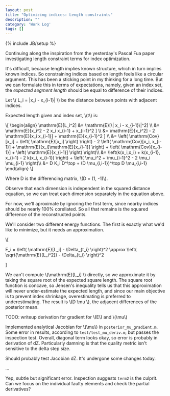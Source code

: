 ```yaml
---
layout: post
title: "Optimizing indices: Length constraints"
description: ""
category: 'Work Log'
tags: []
---
```

{% include JB/setup %}

Continuing along the inspiration from the yesterday's Pascal Fua paper investigating length constraint terms for index optimization.

It's difficult, because length implies known structure, which in turn implies known indices.  So constraining indices based on length feels like a circular argument.  This has been a sticking point in my thinking for a long time.  But we can formulate this in terms of expectations, namely, given an index set, the *expected segment length* should be equal to difference of their indices.

Let \\( L_i = \|x_i - x_{i-1}\| \\) be the distance between points with adjacent indices. 

Expected length given and index set, \\(t\\) is:

<div>
\[
\begin{align}
\mathrm{E}[L_i^2] &= \mathrm{E}[\| x_i - x_{i-1}\|^2] \\
                &= \mathrm{E}[x_i^2 - 2 x_i x_{i-1} + x_{i-1}^2 ] \\
                &= \mathrm{E}[x_i^2] - 2 \mathrm{E}[x_i x_{i-1}] + \mathrm{E}[x_{i-1}^2 ] \\
                &= \left( \mathrm{Cov}[x_i]  + \left( \mathrm{E}[x_i] \right) \right) - 2 \left( \mathrm{Cov}[x_i, x_{i-1}] + \mathrm{E}[x_i]\mathrm{E}[x_{i-1}] \right) + \left( \mathrm{Cov}[x_{i-1}]  + \left( \mathrm{E}[x_{i-1}] \right) \right)\\
                &= \left(k(x_i,x_i) + k(x_{i-1}, x_{i-1} - 2 k(x_i, x_{i-1}) \right) + \left( \mu_i^2 + \mu_{i-1}^2 - 2 \mu_i \mu_{i-1} \right)\\
                &= D K_i D^\top + (D \mu_{i,i-1})^\top D \mu_{i,i-1}
\end{align}
\]
</div>

Where D is the differencing matrix, \\(D = (1, -1)\\).

Observe that each dimension is independent in the squared distance equation, so we can treat each dimension separately in the equation above.

For now, we'll aproximate by ignoring the first term, since nearby indices should be nearly 100% corellated.  So all that remains is the squared difference of the reconstructed points.

We'll consider two different energy functions.  The first is exactly what we'd like to minimize, but it needs an approximation.

<div>
\[

E_i = \left( \mathrm{E}[L_i] - \Delta_{t_i} \right)^2
    \approx \left( \sqrt{\mathrm{E}[L_i^2]} - \Delta_{t_i} \right)^2

\]
</div>

We can't compute \\(\mathrm{E}[L_i] \\) directly, so we approximate it by taking the square root of the expected square length.  The square root function is concave, so Jensen's inequality tells us that this approximation will never under-estimate the expected length, and since our main objective is to prevent index shrinkage, overestimating is preferred to underestimating.    The result is \\(D \mu \\), the adjacent differences of the posterior mean.



TODO: writeup derivation for gradient for \\(E\\) and \\(\mu\\)

Implemented analytical Jacobian for \\(\mu\\) in `posterior_mu_gradient.m`.  Some error in results, according to `test/test_mu_deriv.m`, but passes the inspection test.  Overall, diagonal term looks okay, so error is probably in derivation of dZ.  Particularly damning is that the quality metric isn't sensitive to the delta step size.

Should probably test Jacobian dZ.  It's undergone some changes today.

...

Yep, subtle but significant error.  Inspection suggests `term2` is the culprit.  Can we focus on the individual faulty elements and check the partial derivatives?
